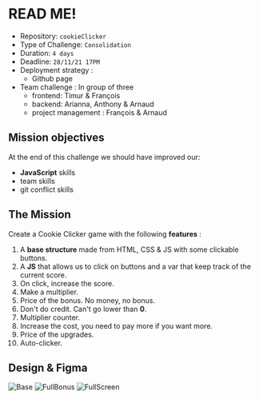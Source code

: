 # READ ME! 

- Repository: `cookieClicker`
- Type of Challenge: `Consolidation`
- Duration: `4 days`
- Deadline: `28/11/21 17PM`
- Deployment strategy :
  - Github page
- Team challenge : In group of three
  - frontend: Timur & François
  - backend: Arianna, Anthony & Arnaud
  - project management : François & Arnaud
 
 ## Mission objectives 

At the end of this challenge we should have improved our:

- **JavaScript** skills
- team skills
- git conflict skills

## The Mission

Create a Cookie Clicker game with the following **features** :

1.  A **base structure** made from HTML, CSS & JS with some clickable buttons.
2.  A **JS** that allows us to click on buttons and a var that keep track of the current score.  
3.  On click, increase the score.
4.  Make a multiplier.
5.  Price of the bonus. No money, no bonus.
6.  Don't do credit. Can't go lower than **0**.
7.  Multiplier counter.
8.  Increase the cost, you need to pay more if you want more.
9.  Price of the upgrades.
10. Auto-clicker.

## Design & Figma

![Base](https://user-images.githubusercontent.com/104204619/172336083-ced83fa9-cc47-411d-901b-e6d691a1d5b5.png)
![FullBonus](https://user-images.githubusercontent.com/104204619/172336104-b27bbdf5-5704-485f-8f64-7c85c7d59c75.png)
![FullScreen](https://user-images.githubusercontent.com/104204619/172336133-3f19ec4e-b4d9-4e4d-8943-ae61dff7f257.png)

